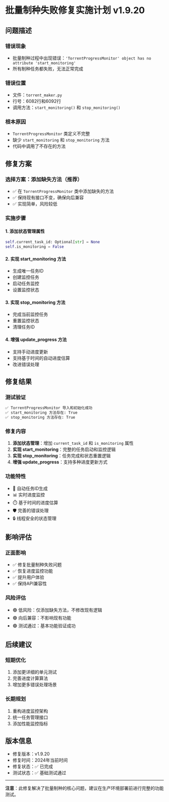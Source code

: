 # 批量制种失败修复实施计划 v1.9.20

## 问题描述

### 错误现象
- 批量制种过程中出现错误：`'TorrentProgressMonitor' object has no attribute 'start_monitoring'`
- 所有制种任务都失败，无法正常完成

### 错误位置
- 文件：`torrent_maker.py`
- 行号：6082行和6092行
- 调用方法：`start_monitoring()` 和 `stop_monitoring()`

### 根本原因
- `TorrentProgressMonitor` 类定义不完整
- 缺少 `start_monitoring` 和 `stop_monitoring` 方法
- 代码中调用了不存在的方法

## 修复方案

### 选择方案：添加缺失方法（推荐）
- ✅ 在 `TorrentProgressMonitor` 类中添加缺失的方法
- ✅ 保持现有接口不变，确保向后兼容
- ✅ 实现简单，风险较低

### 实施步骤

#### 1. 添加状态管理属性
```python
self.current_task_id: Optional[str] = None
self.is_monitoring = False
```

#### 2. 实现 start_monitoring 方法
- 生成唯一任务ID
- 创建监控任务
- 启动任务监控
- 设置监控状态

#### 3. 实现 stop_monitoring 方法
- 完成当前监控任务
- 重置监控状态
- 清理任务ID

#### 4. 增强 update_progress 方法
- 支持手动进度更新
- 支持基于时间的自动进度估算
- 改进错误处理

## 修复结果

### 测试验证
```bash
✅ TorrentProgressMonitor 导入和初始化成功
✅ start_monitoring 方法存在: True
✅ stop_monitoring 方法存在: True
```

### 修复内容
1. **添加状态管理**：增加 `current_task_id` 和 `is_monitoring` 属性
2. **实现 start_monitoring**：完整的任务启动和监控逻辑
3. **实现 stop_monitoring**：任务完成和状态重置逻辑
4. **增强 update_progress**：支持多种进度更新方式

### 功能特性
- 🔄 自动任务ID生成
- 📊 实时进度监控
- ⏱️ 基于时间的进度估算
- 🛡️ 完善的错误处理
- 🔒 线程安全的状态管理

## 影响评估

### 正面影响
- ✅ 修复批量制种失败问题
- ✅ 恢复进度监控功能
- ✅ 提升用户体验
- ✅ 保持API兼容性

### 风险评估
- 🟢 低风险：仅添加缺失方法，不修改现有逻辑
- 🟢 向后兼容：不影响现有功能
- 🟢 测试通过：基本功能验证成功

## 后续建议

### 短期优化
1. 添加更详细的单元测试
2. 完善进度计算算法
3. 增加更多错误处理场景

### 长期规划
1. 重构进度监控架构
2. 统一任务管理接口
3. 添加性能监控指标

## 版本信息
- 修复版本：v1.9.20
- 修复时间：2024年当前时间
- 修复状态：✅ 已完成
- 测试状态：✅ 基础测试通过

---

**注意**：此修复解决了批量制种的核心问题，建议在生产环境部署前进行完整的功能测试。